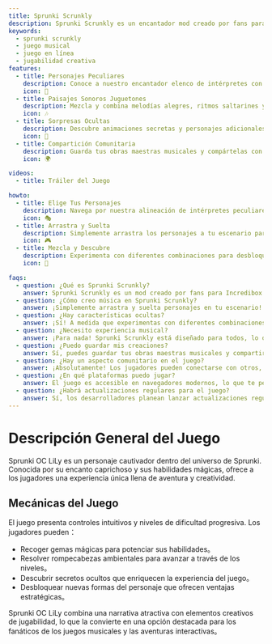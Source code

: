 ```yaml
---
title: Sprunki Scrunkly  
description: Sprunki Scrunkly es un encantador mod creado por fans para Incredibox que transforma la creación musical en una aventura caprichosa. Los jugadores pueden explorar personajes encantadores y ritmos pegajosos, creando un parque de diversiones único para los entusiastas de la música de todos los niveles.  
keywords: 
  - sprunki scrunkly  
  - juego musical  
  - juego en línea  
  - jugabilidad creativa  
features: 
  - title: Personajes Peculiares  
    description: Conoce a nuestro encantador elenco de intérpretes con animaciones y personalidades únicas; cada uno aporta sus propios bucles musicales especiales a tu creación.  
    icon: 🌟  
  - title: Paisajes Sonoros Juguetones  
    description: Mezcla y combina melodías alegres, ritmos saltarines y divertidos efectos de sonido para crear composiciones encantadoras.  
    icon: 🎶  
  - title: Sorpresas Ocultas  
    description: Descubre animaciones secretas y personajes adicionales mientras experimentas con diferentes combinaciones.  
    icon: 🎉  
  - title: Compartición Comunitaria  
    description: Guarda tus obras maestras musicales y compártelas con la comunidad global de Incredibox.  
    icon: 🌍  

videos: 
  - title: Tráiler del Juego 

howto: 
  - title: Elige Tus Personajes  
    description: Navega por nuestra alineación de intérpretes peculiares; cada uno aporta sonidos y animaciones únicos a tu creación musical.  
    icon: 🎭 
  - title: Arrastra y Suelta   
    description: Simplemente arrastra los personajes a tu escenario para comenzar a hacer música; observa cómo cobran vida con animaciones divertidas mientras agregan sus ritmos a la mezcla.    
    icon: 🎮   
  - title: Mezcla y Descubre   
    description: Experimenta con diferentes combinaciones para desbloquear sorpresas ocultas y efectos de sonido especiales.    
    icon: 🔄   

faqs:
  - question: ¿Qué es Sprunki Scrunkly? 
    answer: Sprunki Scrunkly es un mod creado por fans para Incredibox que presenta personajes peculiares, animaciones juguetonas y paisajes sonoros alegres.   
  - question: ¿Cómo creo música en Sprunki Scrunkly? 
    answer: ¡Simplemente arrastra y suelta personajes en tu escenario! Cada personaje aporta sus propios sonidos y animaciones únicos.   
  - question: ¿Hay características ocultas? 
    answer: ¡Sí! A medida que experimentas con diferentes combinaciones de personajes, descubrirás animaciones secretas y personajes adicionales.   
  - question: ¿Necesito experiencia musical? 
    answer: ¡Para nada! Sprunki Scrunkly está diseñado para todos, lo que facilita crear música increíble sin importar el nivel de experiencia.   
  - question: ¿Puedo guardar mis creaciones? 
    answer: Sí, puedes guardar tus obras maestras musicales y compartirlas con la comunidad.   
  - question: ¿Hay un aspecto comunitario en el juego? 
    answer: ¡Absolutamente! Los jugadores pueden conectarse con otros, compartir sus creaciones e inspirarse mutuamente.   
  - question: ¿En qué plataformas puedo jugar? 
    answer: El juego es accesible en navegadores modernos, lo que te permite jugar en cualquier lugar.  
  - question: ¿Habrá actualizaciones regulares para el juego?    
    answer: Sí, los desarrolladores planean lanzar actualizaciones regulares que incluirán nuevo contenido basado en los comentarios de los jugadores.    
---  
```


# Descripción General del Juego  

Sprunki OC LiLy es un personaje cautivador dentro del universo de Sprunki. Conocida por su encanto caprichoso y sus habilidades mágicas, ofrece a los jugadores una experiencia única llena de aventura y creatividad.  

## Mecánicas del Juego  

El juego presenta controles intuitivos y niveles de dificultad progresiva. Los jugadores pueden：

* Recoger gemas mágicas para potenciar sus habilidades。  
* Resolver rompecabezas ambientales para avanzar a través de los niveles。  
* Descubrir secretos ocultos que enriquecen la experiencia del juego。  
* Desbloquear nuevas formas del personaje que ofrecen ventajas estratégicas。  

Sprunki OC LiLy combina una narrativa atractiva con elementos creativos de jugabilidad, lo que la convierte en una opción destacada para los fanáticos de los juegos musicales y las aventuras interactivas。
